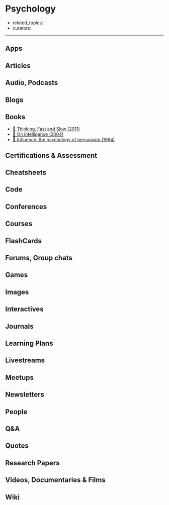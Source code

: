 # Psychology

- related_topics:
- curators:

------

## Apps

## Articles

## Audio, Podcasts

## Blogs

## Books

- [📕 Thinking, Fast and Slow (2011)](https://www.goodreads.com/book/show/11468377-thinking-fast-and-slow)
- [📕 On intelligence (2004)](http://www.goodreads.com/book/show/27539.On_Intelligence)
- [📕 Influence: the psychology of persuasion (1984)](http://www.goodreads.com/book/show/28815.Influence)


## Certifications & Assessment

## Cheatsheets

## Code

## Conferences

## Courses

## FlashCards

## Forums, Group chats

## Games

## Images

## Interactives

## Journals

## Learning Plans

## Livestreams

## Meetups

## Newsletters

## People

## Q&A

## Quotes

## Research Papers

## Videos, Documentaries & Films

## Wiki
